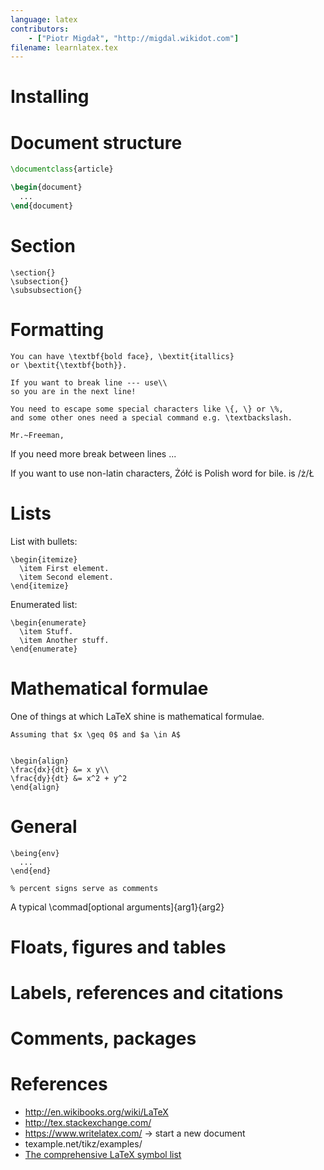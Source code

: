 ```yaml
---
language: latex
contributors:
    - ["Piotr Migdał", "http://migdal.wikidot.com"]
filename: learnlatex.tex
---
```




# Installing


# Document structure

```latex
\documentclass{article}

\begin{document}
  ...
\end{document}
```



# Section

    \section{}
    \subsection{}
    \subsubsection{}


# Formatting

    You can have \textbf{bold face}, \bextit{itallics}
    or \bextit{\textbf{both}}.

    If you want to break line --- use\\
    so you are in the next line!

    You need to escape some special characters like \{, \} or \%,
    and some other ones need a special command e.g. \textbackslash.

    Mr.~Freeman, 

If you need more break between lines
...


If you want to use non-latin characters,
   Żółć is Polish word for bile. is /ż/Ł

# Lists

List with bullets:

    \begin{itemize}
      \item First element.
      \item Second element.
    \end{itemize}

Enumerated list:

    \begin{enumerate}
      \item Stuff.
      \item Another stuff.
    \end{enumerate}


# Mathematical formulae

One of things at which LaTeX shine is mathematical formulae.



    Assuming that $x \geq 0$ and $a \in A$


    \begin{align}
    \frac{dx}{dt} &= x y\\
    \frac{dy}{dt} &= x^2 + y^2
    \end{align}


# General

    \being{env}
      ...
    \end{end}

    % percent signs serve as comments

A typical \commad[optional arguments]{arg1}{arg2}


# Floats, figures and tables

# Labels, references and citations





# Comments, packages


# References

* http://en.wikibooks.org/wiki/LaTeX
* http://tex.stackexchange.com/
* https://www.writelatex.com/ -> start a new document
* texample.net/tikz/examples/
* [The comprehensive LaTeX symbol list](http://osl.ugr.es/CTAN/info/symbols/comprehensive/symbols-a4.pdf)
